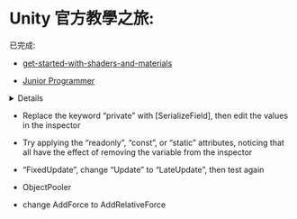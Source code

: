 # Unity 官方教學之旅:

已完成:

- [get-started-with-shaders-and-materials](https://learn.unity.com/tutorial/get-started-with-shaders-and-materials?uv=2020.3&projectId=61b76a6aedbc2a0020fe49bc#)

- [Junior Programmer](https://learn.unity.com/pathway/junior-programmer?uv=2020.3)

<details>

https://cdn.discordapp.com/attachments/894788659356794880/1043207215693172776/image.png

</details>

- Replace the keyword “private” with [SerializeField], then edit the values in the inspector
- Try applying the “readonly”, “const”, or “static” attributes, noticing that all have the effect of removing the variable from the inspector

- “FixedUpdate”, change “Update” to “LateUpdate”, then test again
- ObjectPooler 
- change AddForce to AddRelativeForce